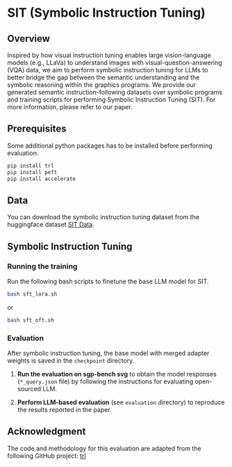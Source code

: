 # SIT (Symbolic Instruction Tuning)

## Overview
Inspired by how visual instruction tuning enables large vision-language models (e.g., LLaVa) to understand images with visual-question-answering (VQA) data, we aim to perform symbolic instruction tuning for LLMs to better bridge the gap between the semantic understanding and the symbolic reasoning within the graphics programs. We provide our generated semantic instruction-following datasets over symbolic programs and training scripts for performing Symbolic Instruction Tuning (SIT). For more information, please refer to our paper.


## Prerequisites

Some additional python packages has to be installed before performing evaluation.
```bash
pip install trl
pip install peft
pip install accelerate
```

## Data

You can download the symbolic instruction tuning dataset from the huggingface dataset [SIT Data](https://huggingface.co/sgp-bench).


## Symbolic Instruction Tuning

### Running the training
Run the following bash scripts to finetune the base LLM model for SIT.
```bash
bash sft_lora.sh
```
or
```bash
bash sft_oft.sh
```

### Evaluation
After symbolic instruction tuning, the base model with merged adapter weights is saved in the `checkpoint` directory. 

1. **Run the evaluation on sgp-bench svg** to obtain the model responses (`*_query.json` file) by following the instructions for evaluating open-sourced LLM.

2. **Perform LLM-based evaluation** (see `evaluation` directory) to reproduce the results reported in the paper.


## Acknowledgment
The code and methodology for this evaluation are adapted from the following GitHub project: [trl](https://github.com/huggingface/trl)